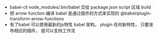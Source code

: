 - babel-cli
  node_modules/.bin/babel
  交给 package.json script 区域
  build
- 把 arrow function 编译
  babel 是通过插件的方式来实现的 @babel/plugin-transform-arrow-functions
- 有了babel 可以使用最新的js特性
  babel 架构， plugin 任何新特性， 只要发布相应的插件， 就可以支持工作流